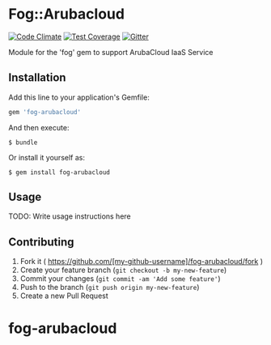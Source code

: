 # Fog::Arubacloud

[![Code Climate](https://codeclimate.com/github/fog/fog-arubacloud/badges/gpa.svg)](https://codeclimate.com/github/fog/fog-arubacloud)
[![Test Coverage](https://codeclimate.com/github/fog/fog-arubacloud/badges/coverage.svg)](https://codeclimate.com/github/fog/fog-arubacloud/coverage)
[![Gitter](https://badges.gitter.im/fog/fog-arubacloud.svg)](https://gitter.im/fog/fog-arubacloud?utm_source=badge&utm_medium=badge&utm_campaign=pr-badge&utm_content=body_badge)

Module for the 'fog' gem to support ArubaCloud IaaS Service

## Installation

Add this line to your application's Gemfile:

```ruby
gem 'fog-arubacloud'
```

And then execute:

    $ bundle

Or install it yourself as:

    $ gem install fog-arubacloud

## Usage

TODO: Write usage instructions here

## Contributing

1. Fork it ( https://github.com/[my-github-username]/fog-arubacloud/fork )
2. Create your feature branch (`git checkout -b my-new-feature`)
3. Commit your changes (`git commit -am 'Add some feature'`)
4. Push to the branch (`git push origin my-new-feature`)
5. Create a new Pull Request
# fog-arubacloud
